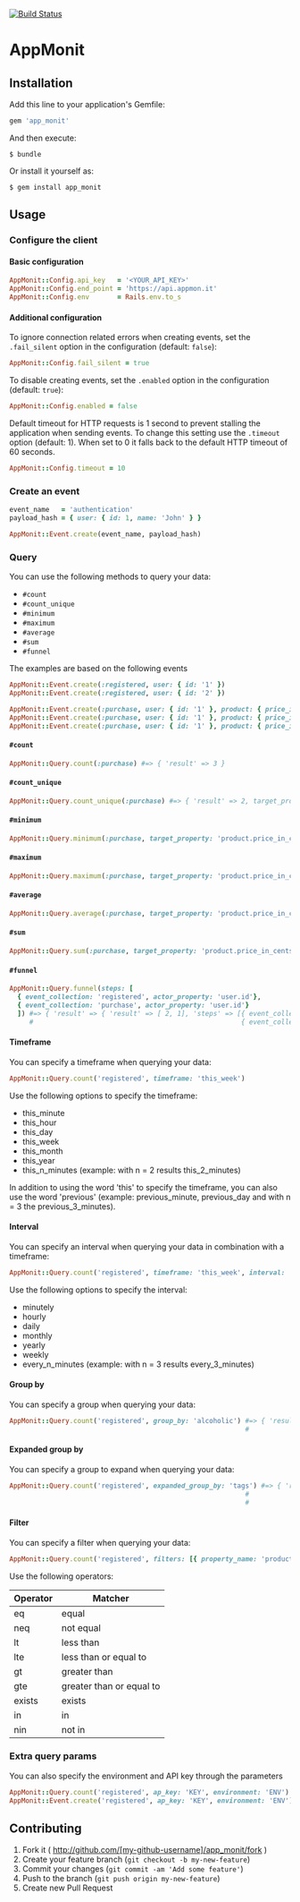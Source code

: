 [![Build Status](https://travis-ci.org/appmonit/app_monit_gem.png?branch=master)](https://travis-ci.org/appmonit/app_monit_gem)

# AppMonit

## Installation

Add this line to your application's Gemfile:

```ruby
gem 'app_monit'
```

And then execute:

    $ bundle

Or install it yourself as:

    $ gem install app_monit

## Usage

### Configure the client

#### Basic configuration

```ruby
AppMonit::Config.api_key   = '<YOUR_API_KEY>'
AppMonit::Config.end_point = 'https://api.appmon.it'
AppMonit::Config.env       = Rails.env.to_s
```

#### Additional configuration

To ignore connection related errors when creating events, set the `.fail_silent` option in the configuration (default: `false`):

```ruby
AppMonit::Config.fail_silent = true
```

To disable creating events, set the `.enabled` option in the configuration (default: `true`):

```ruby
AppMonit::Config.enabled = false
```

Default timeout for HTTP requests is 1 second to prevent stalling the application when sending events.
To change this setting use the `.timeout` option (default: 1). When set to 0 it falls back to the default HTTP timeout of 60 seconds.

```ruby
AppMonit::Config.timeout = 10
```


### Create an event

```ruby
event_name   = 'authentication'
payload_hash = { user: { id: 1, name: 'John' } }

AppMonit::Event.create(event_name, payload_hash)
```

### Query

You can use the following methods to query your data:

* `#count`
* `#count_unique`
* `#minimum`
* `#maximum`
* `#average`
* `#sum`
* `#funnel`

The examples are based on the following events

```ruby
AppMonit::Event.create(:registered, user: { id: '1' })
AppMonit::Event.create(:registered, user: { id: '2' })

AppMonit::Event.create(:purchase, user: { id: '1' }, product: { price_in_cents: 100, name: 'water', alcoholic: false, tags: ['plain', 'wet'] })
AppMonit::Event.create(:purchase, user: { id: '1' }, product: { price_in_cents: 150, name: 'soda', alcoholic: false, tags: ['sparkling', 'wet'] })
AppMonit::Event.create(:purchase, user: { id: '1' }, product: { price_in_cents: 200, name: 'beer', alcoholic: true, tags: ['sparkling', 'wet'] })
```

#### `#count`

```ruby
AppMonit::Query.count(:purchase) #=> { 'result' => 3 }
```

#### `#count_unique`

```ruby
AppMonit::Query.count_unique(:purchase) #=> { 'result' => 2, target_property: 'product.name' }
```

#### `#minimum`

```ruby
AppMonit::Query.minimum(:purchase, target_property: 'product.price_in_cents') #=> { 'result' => 100 }
```

#### `#maximum`

```ruby
AppMonit::Query.maximum(:purchase, target_property: 'product.price_in_cents') #=> { 'result' => 200 }
```

#### `#average`

```ruby
AppMonit::Query.average(:purchase, target_property: 'product.price_in_cents') #=> { 'result' => 150 }
```

#### `#sum`

```ruby
AppMonit::Query.sum(:purchase, target_property: 'product.price_in_cents') #=> { 'result' => 450 }
```

#### `#funnel`

```ruby
AppMonit::Query.funnel(steps: [
  { event_collection: 'registered', actor_property: 'user.id'},
  { event_collection: 'purchase', actor_property: 'user.id'}
  ]) #=> { 'result' => { 'result' => [ 2, 1], 'steps' => [{ event_collection: 'registered', actor_property: 'user.id'},
     #                                                    { event_collection: 'purchase', actor_property: 'user.id'}]
```

#### Timeframe

You can specify a timeframe when querying your data:

```ruby
AppMonit::Query.count('registered', timeframe: 'this_week')
```

Use the following options to specify the timeframe:

* this_minute
* this_hour
* this_day
* this_week
* this_month
* this_year
* this_n_minutes (example: with n = 2 results this_2_minutes)

In addition to using the word 'this' to specify the timeframe, you can also use the word 'previous' (example: previous_minute, previous_day and with n = 3 the previous_3_minutes).


#### Interval
You can specify an interval when querying your data in combination with a timeframe:

```ruby
AppMonit::Query.count('registered', timeframe: 'this_week', interval: 'daily')
```
Use the following options to specify the interval:

* minutely
* hourly
* daily
* monthly
* yearly
* weekly
* every_n_minutes (example: with n = 3 results every_3_minutes)


#### Group by

You can specify a group when querying your data:

```ruby
AppMonit::Query.count('registered', group_by: 'alcoholic') #=> { 'result' => [{ 'alcoholic' => true,  result => 1 }
                                                           #                  { 'alcoholic' => false, result => 2 }]
```

#### Expanded group by

You can specify a group to expand when querying your data:

```ruby
AppMonit::Query.count('registered', expanded_group_by: 'tags') #=> { 'result' => [{ 'tags' => 'wet',  result => 3 }
                                                           #                  { 'tags' => 'sparkling', result => 2 }]
                                                           #                  { 'tags' => 'plain', result => 1 }]
```

#### Filter

You can specify a filter when querying your data:

```ruby
AppMonit::Query.count('registered', filters: [{ property_name: 'product.name', operator: 'eq', property_value: 'soda' }]) #=> { 'result' => 1 }
```

Use the following operators:

| Operator | Matcher
| -------- | --------------------------- |
| eq       | equal                       |
| neq      | not equal                   |
| lt       | less than                   |
| lte      | less than or equal to       |
| gt       | greater than                |
| gte      | greater than or equal to    |
| exists   | exists                      |
| in       | in                          |
| nin      | not in                      |

### Extra query params

You can also specify the environment and API key through the parameters

```ruby
AppMonit::Query.count('registered', ap_key: 'KEY', environment: 'ENV')
AppMonit::Event.create('registered', ap_key: 'KEY', environment: 'ENV')
```

## Contributing

1. Fork it ( http://github.com/[my-github-username]/app_monit/fork )
2. Create your feature branch (`git checkout -b my-new-feature`)
3. Commit your changes (`git commit -am 'Add some feature'`)
4. Push to the branch (`git push origin my-new-feature`)
5. Create new Pull Request

